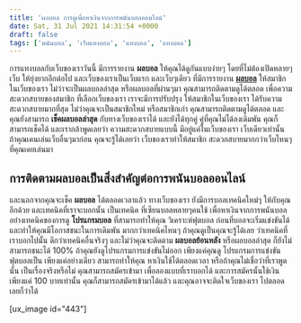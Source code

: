 ```yaml
---
title: 'ผลบอล การดูเพื่อหาเงินจากการพนันบอลออนไลน์'
date: Sat, 31 Jul 2021 14:31:54 +0000
draft: false
tags: ['พนันบอล', 'เว็บแทงบอล', 'แทงบอล', 'แทงบอล']
---
```


การแทงบอลกับเว็บของเราวันนี้ มีการรายงาน **ผลบอล** ให้คุณได้ดูกันแบบง่ายๆ โดยที่ไม่ต้องเปิดหลายๆเว็บ ให้ยุ่งยากอีกต่อไป และเว็บของเราเป็นเว็บแรก และเว็บๆเดียว ที่มีการรายงาน [**ผลบอล**](/archives/) ให้สมาชิกในเว็บของเรา ไม่ว่าจะเป็นผลบอลล่าสุด หรือผลบอลที่ผ่านๆมา คุณสามารถติดตามดูได้ตลอด เพื่อความสะดวกสบายของสมาชิก ที่เลือกเว็บของเรา เราจะมีการปรับปรุง ให้สมาชิกในเว็บของเรา ได้รับความสะดวกสบายมากที่สุด ไม่ว่าคุณจะเป็นสมาชิกใหม่ หรือสมาชิกเก่า คุณสามารถติดตามดูได้ตลอด และคุณยังสามารถ **เช็คผลบอลล่าสุด** กับทางเว็บของเราได้ และยังได้ทุกคู่ คู่ที่คุณไม่ได้ลงเดิมพัน คุณก็สามารถเช็คได้ และเรากล้าพูดเลยว่า ความสะดวกสบายแบบนี้ มีอยู่แค่ในเว็บของเรา เว็บเดียวเท่านั้น ถ้าคุณเคนเล่นเว็บอื่นๆมาก่อน คุณจะรู้ได้เลยว่า เว็บของเราทำให้สมาชิก สะดวกสบายมากกว่าเว็บไหนๆ ที่คุณเคยเล่นมา

**การติดตามผลบอลเป็นสิ่งสำคัญต่อการพนันบอลออนไลน์**
---------------------------------------------------

และนอกจากคุณจะเช็ค **ผลบอล** ได้ตลอดเวลาแล้ว ทางเว็บของเรา ยังมีการบอลเทคนิคใหม่ๆ ให้กับคุณอีกด้วย และเทคนิคที่เราจะบอกนั้น เป็นเทคนิค ที่เซียนบอลหลายๆคนใช้ เพื่อหาเงินจากการพนันบอล อย่างเทคนิคของการดู **โปรแกรมบอล** ที่สามารถทำให้คุณ วิเคราะห์ฟุตบอล ก่อนที่บอลจะเริ่มแข่งขันได้ และทำให้คุณมีโอกาสชนะในการเดิมพัน มากกว่าเทคนิคไหนๆ ถ้าคุณดูเป็นคุณจะรู้ได้เลย ว่าเทคนิคที่เราบอกไปนั้น ดีกว่าเทคนิคอื่นจริงๆ และไม่ว่าคุณจะติดตาม **ผลบอลย้อนหลัง** หรือผลบอลล่าสุด ก็ยังไม่สามารถชนะได้ 100% ถ้าคุณยังดูโปรแกรมการแข่งขันไม่ออก เพียงแค่คุณดู โปรแกรมการแข่งขันฟุตบอลเป็น เพียงแค่อย่างเดียว สามารถทำให้คุณ หาเงินใช้ได้ตลอดเวลา หรือถ้าคุณไม่เชื่อว่าที่เราพูดนั้น เป็นเรื่องจริงหรือไม่ คุณสามารถสมัครเข้ามา เพื่อลองแบบที่เราบอกได้ และการสมัครนั้นใช้เงินเพียงแค่ 100 บาทเท่านั้น คุณก็สามารถสมัครเข้ามาได้แล้ว และคุณอาจจะติดใจเว็บของเรา ไปตลอดเลยก็ว่าได้

\[ux\_image id="443"\]